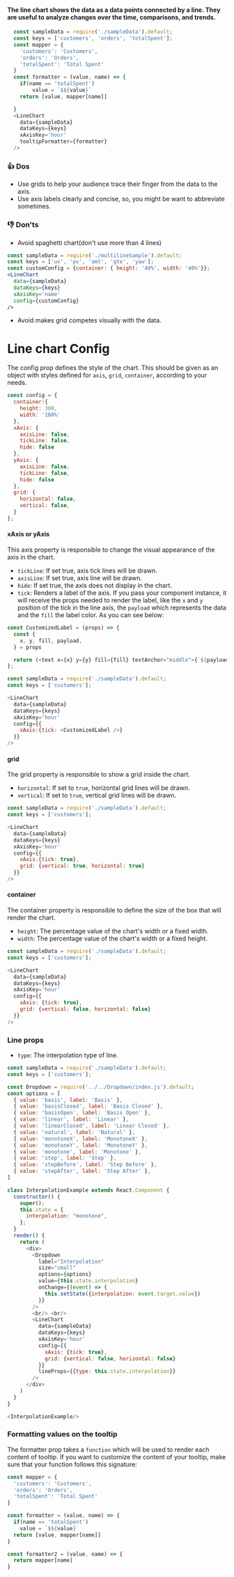 #### The line chart shows the data as a data points connected by a line. They are useful to analyze changes over the time, comparisons, and trends.

```js
  const sampleData = require('./sampleData').default;
  const keys = ['customers', 'orders', 'totalSpent'];
  const mapper = {
    'customers': 'Customers',
    'orders': 'Orders',
    'totalSpent': 'Total Spent'
  }
  const formatter = (value, name) => {
    if(name == 'totalSpent')
        value = `$${value}`
    return [value, mapper[name]]

  }
  <LineChart
    data={sampleData}
    dataKeys={keys}
    xAxisKey='hour'
    tooltipFormatter={formatter}
  />
```

### 👍 Dos
- Use grids to help your audience trace their finger
from the data to the axis.
- Use axis labels clearly and concise, so, you might be want to abbreviate sometimes.


### 👎 Don'ts
-  Avoid spaghetti chart(don't use more than 4 lines)
```jsx noeditor
const sampleData = require('./multilineSample').default;
const keys = ['uv', 'pv', 'amt', 'gte', 'yaw'];
const customConfig = {container: { height: '40%', width: '40%'}};
<LineChart
  data={sampleData}
  dataKeys={keys}
  xAxisKey='name'
  config={customConfig}
/>
```
- Avoid makes grid competes visually with the data.


# Line chart Config
The config prop defines the style of the chart. This should be given as an object with styles defined for `axis`, `grid`, `container`, according to your needs.  

```js noeditor static
const config = {
  container:{
    height: 300,
    width: '100%'
  },
  xAxis: {
    axisLine: false,
    tickLine: false,
    hide: false
  },
  yAxis: {
    axisLine: false,
    tickLine: false,
    hide: false
  },
  grid: {
    horizontal: false,
    vertical: false,
  }
};
```

#### xAxis or yAxis
This axis property is responsible to change the visual appearance of the axis in the chart.

- `tickLine`: If set true, axis tick lines will be drawn.
- `axisLine`: If set true, axis line will be drawn.
- `hide`: If set true, the axis does not display in the chart.
- `tick`: Renders a label of the axis. If you pass your component instance, it will receive
the props needed to render the label, like the `x` and `y` position of the tick in the line axis, the `payload` which represents the data
and the `fill` the label color. As you can see below:

```js
const CustomizedLabel = (props) => {
  const {
    x, y, fill, payload,
  } = props

  return (<text x={x} y={y} fill={fill} textAnchor="middle">{`${payload.value.toUpperCase()}`}</text>)
};

const sampleData = require('./sampleData').default;
const keys = ['customers'];

<LineChart
  data={sampleData}
  dataKeys={keys}
  xAxisKey='hour'
  config={{
    xAxis:{tick: <CustomizedLabel />}
  }}
/>
```

#### grid
The grid property is responsible to show a grid inside the chart.

- `horizontal`: If set to `true`, horizontal grid lines will be drawn.
- `vertical`: If set to `true`, vertical grid lines will be drawn.

```js
const sampleData = require('./sampleData').default;
const keys = ['customers'];

<LineChart
  data={sampleData}
  dataKeys={keys}
  xAxisKey='hour'
  config={{ 
    xAxis:{tick: true},
    grid: {vertical: true, horizontal: true}
  }}
/>
```


#### container
The container property is responsible to define the size of the box that will render the chart.

- `height`: The percentage value of the chart's width or a fixed width.
- `width`: The percentage value of the chart's width or a fixed height.

```js
const sampleData = require('./sampleData').default;
const keys = ['customers'];

<LineChart
  data={sampleData}
  dataKeys={keys}
  xAxisKey='hour'
  config={{
    xAxis: {tick: true}, 
    grid: {vertical: false, horizontal: false}
  }}
/>
```


### Line props

- `type`: The interpolation type of line.
```js
const sampleData = require('./sampleData').default;
const keys = ['customers'];

const Dropdown = require('../../Dropdown/index.js').default;
const options = [
  { value: 'basis', label: 'Basis' },
  { value: 'basisClosed', label: 'Basis Closed' },
  { value: 'basisOpen', label: 'Basis Open' },
  { value: 'linear', label: 'Linear' },
  { value: 'linearClosed', label: 'Linear Closed' },
  { value: 'natural', label: 'Natural' },
  { value: 'monotoneX', label: 'MonotoneX' },
  { value: 'monotoneY', label: 'MonotoneY' },
  { value: 'monotone', label: 'Monotone' },
  { value: 'step', label: 'Step' },
  { value: 'stepBefore', label: 'Step Before' },
  { value: 'stepAfter', label: 'Step After' },
]

class InterpolationExample extends React.Component {
  constructor() {
    super();
    this.state = {
      interpolation: "monotone",
    };
  }
  render() {
    return (
      <div>
        <Dropdown
          label="Interpolation"
          size="small"
          options={options}
          value={this.state.interpolation}
          onChange={(event) => {
            this.setState({interpolation: event.target.value})
          }}
        />
        <br/> <br/>
        <LineChart
          data={sampleData}
          dataKeys={keys}
          xAxisKey='hour'
          config={{
            xAxis: {tick: true}, 
            grid: {vertical: false, horizontal: false}
          }}
          lineProps={{type: this.state.interpolation}}
        />
      </div>
    )
  }
}

<InterpolationExample/>
```


### Formatting values on the tooltip

The formatter prop takes a `function` which will be used to render each content of tooltip. If you want to customize the content of your tooltip, make sure that your function follows this signature:

```js noeditor static
const mapper = {
  'customers': 'Customers',
  'orders': 'Orders',
  'totalSpent': 'Total Spent'
}

const formatter = (value, name) => {
  if(name == 'totalSpent')
    value = `$${value}`
  return [value, mapper[name]]
}

const formatter2 = (value, name) => {
  return mapper[name]
}
```

